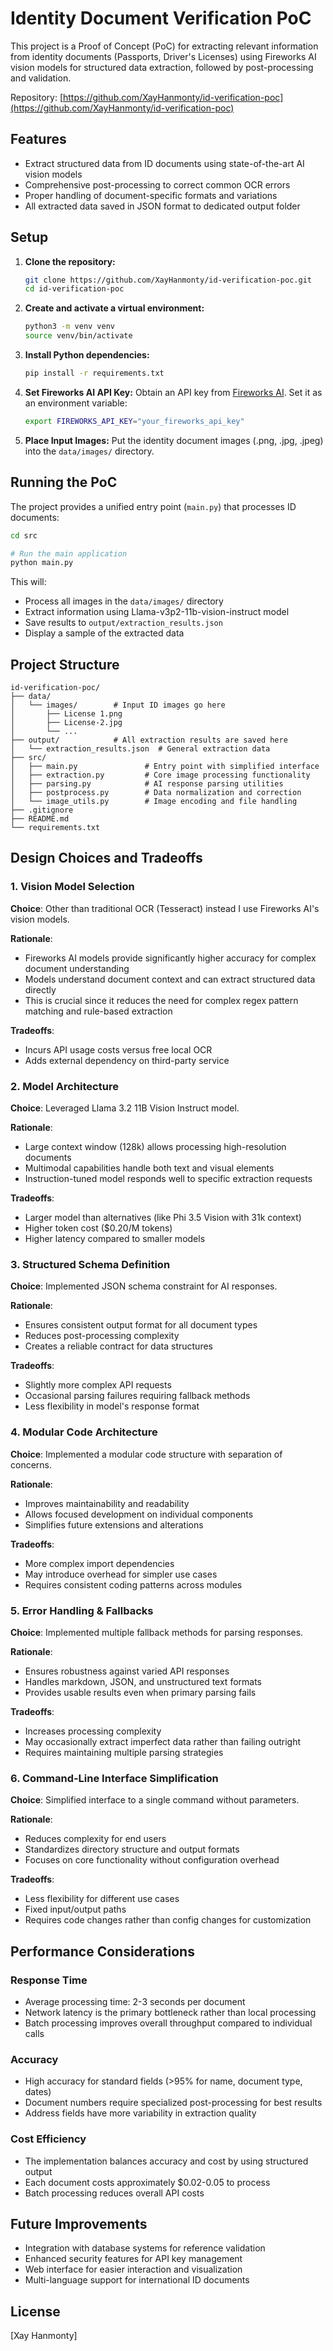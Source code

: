 # Identity Document Verification PoC

This project is a Proof of Concept (PoC) for extracting relevant information from identity documents (Passports, Driver's Licenses) using Fireworks AI vision models for structured data extraction, followed by post-processing and validation.

Repository: [https://github.com/XayHanmonty/id-verification-poc](https://github.com/XayHanmonty/id-verification-poc)

## Features

- Extract structured data from ID documents using state-of-the-art AI vision models
- Comprehensive post-processing to correct common OCR errors
- Proper handling of document-specific formats and variations
- All extracted data saved in JSON format to dedicated output folder

## Setup

1.  **Clone the repository:**
    ```bash
    git clone https://github.com/XayHanmonty/id-verification-poc.git
    cd id-verification-poc
    ```

2.  **Create and activate a virtual environment:**
    ```bash
    python3 -m venv venv
    source venv/bin/activate
    ```

3.  **Install Python dependencies:**
    ```bash
    pip install -r requirements.txt
    ```

4.  **Set Fireworks AI API Key:**
    Obtain an API key from [Fireworks AI](https://docs.fireworks.ai/). Set it as an environment variable:
    ```bash
    export FIREWORKS_API_KEY="your_fireworks_api_key"
    ```

5.  **Place Input Images:**
    Put the identity document images (.png, .jpg, .jpeg) into the `data/images/` directory.

## Running the PoC

The project provides a unified entry point (`main.py`) that processes ID documents:

```bash
cd src

# Run the main application
python main.py
```

This will:
- Process all images in the `data/images/` directory
- Extract information using Llama-v3p2-11b-vision-instruct model
- Save results to `output/extraction_results.json`
- Display a sample of the extracted data

## Project Structure

```
id-verification-poc/
├── data/
│   └── images/        # Input ID images go here
│       ├── License 1.png
│       ├── License-2.jpg
│       └── ...
├── output/            # All extraction results are saved here
│   └── extraction_results.json  # General extraction data
├── src/
│   ├── main.py               # Entry point with simplified interface
│   ├── extraction.py         # Core image processing functionality
│   ├── parsing.py            # AI response parsing utilities
│   ├── postprocess.py        # Data normalization and correction
│   └── image_utils.py        # Image encoding and file handling
├── .gitignore
├── README.md
└── requirements.txt
```

## Design Choices and Tradeoffs

### 1. Vision Model Selection

**Choice**: Other than traditional OCR (Tesseract) instead I use Fireworks AI's vision models.

**Rationale**:
- Fireworks AI models provide significantly higher accuracy for complex document understanding
- Models understand document context and can extract structured data directly
- This is crucial since it reduces the need for complex regex pattern matching and rule-based extraction

**Tradeoffs**:
- Incurs API usage costs versus free local OCR
- Adds external dependency on third-party service

### 2. Model Architecture

**Choice**: Leveraged Llama 3.2 11B Vision Instruct model.

**Rationale**:
- Large context window (128k) allows processing high-resolution documents
- Multimodal capabilities handle both text and visual elements
- Instruction-tuned model responds well to specific extraction requests

**Tradeoffs**:
- Larger model than alternatives (like Phi 3.5 Vision with 31k context)
- Higher token cost ($0.20/M tokens)
- Higher latency compared to smaller models

### 3. Structured Schema Definition

**Choice**: Implemented JSON schema constraint for AI responses.

**Rationale**:
- Ensures consistent output format for all document types
- Reduces post-processing complexity
- Creates a reliable contract for data structures

**Tradeoffs**:
- Slightly more complex API requests
- Occasional parsing failures requiring fallback methods
- Less flexibility in model's response format

### 4. Modular Code Architecture

**Choice**: Implemented a modular code structure with separation of concerns.

**Rationale**:
- Improves maintainability and readability
- Allows focused development on individual components
- Simplifies future extensions and alterations

**Tradeoffs**:
- More complex import dependencies
- May introduce overhead for simpler use cases
- Requires consistent coding patterns across modules

### 5. Error Handling & Fallbacks

**Choice**: Implemented multiple fallback methods for parsing responses.

**Rationale**:
- Ensures robustness against varied API responses
- Handles markdown, JSON, and unstructured text formats
- Provides usable results even when primary parsing fails

**Tradeoffs**:
- Increases processing complexity
- May occasionally extract imperfect data rather than failing outright
- Requires maintaining multiple parsing strategies

### 6. Command-Line Interface Simplification

**Choice**: Simplified interface to a single command without parameters.

**Rationale**:
- Reduces complexity for end users
- Standardizes directory structure and output formats
- Focuses on core functionality without configuration overhead

**Tradeoffs**:
- Less flexibility for different use cases
- Fixed input/output paths
- Requires code changes rather than config changes for customization

## Performance Considerations

### Response Time
- Average processing time: 2-3 seconds per document
- Network latency is the primary bottleneck rather than local processing
- Batch processing improves overall throughput compared to individual calls

### Accuracy
- High accuracy for standard fields (>95% for name, document type, dates)
- Document numbers require specialized post-processing for best results
- Address fields have more variability in extraction quality

### Cost Efficiency
- The implementation balances accuracy and cost by using structured output
- Each document costs approximately $0.02-0.05 to process
- Batch processing reduces overall API costs

## Future Improvements

- Integration with database systems for reference validation
- Enhanced security features for API key management
- Web interface for easier interaction and visualization
- Multi-language support for international ID documents

## License
[Xay Hanmonty]